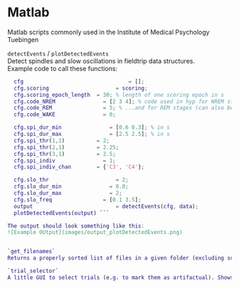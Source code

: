 # Matlab
Matlab scripts commonly used in the Institute of Medical Psychology Tuebingen

`detectEvents` / `plotDetectedEvents`  
Detect spindles and slow oscillations in fieldtrip data structures.  
Example code to call these functions:   
```Matlab
  cfg							      = [];
  cfg.scoring					  = scoring;
  cfg.scoring_epoch_length	= 30; % length of one scoring epoch in s
  cfg.code_NREM				  = [2 3 4]; % code used in hyp for NREM stages
  cfg.code_REM				  = 5; % ...and for REM stages (can also be an array)
  cfg.code_WAKE				  = 0;

  cfg.spi_dur_min				= [0.6 0.3]; % in s
  cfg.spi_dur_max				= [2.5 2.5]; % in s
  cfg.spi_thr(1,1)			= 2; 
  cfg.spi_thr(2,1)			= 2.25;
  cfg.spi_thr(3,1)			= 2.5;
  cfg.spi_indiv				  = 1;
  cfg.spi_indiv_chan		= {'C3', 'C4'};

  cfg.slo_thr					  = 2;
  cfg.slo_dur_min				= 0.8;
  cfg.slo_dur_max				= 2;
  cfg.slo_freq				  = [0.1 3.5];
  output						  = detectEvents(cfg, data);
  plotDetectedEvents(output) ```

The output should look something like this:
![Example OUtput](images/output_plotDetectedEvents.png)


`get_filenames`  
Returns a properly sorted list of files in a given folder (excluding subfolders, mac trash files etc.) or one filename starting with a matching string or the filename of the nth file in that folder.

`trial_selector`  
A little GUI to select trials (e.g. to mark them as artifactual). Shows 20 trial at once.
